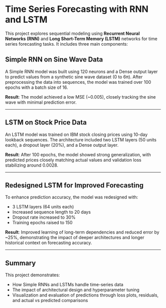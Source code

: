 # Time Series Forecasting with RNN and LSTM

This project explores sequential modeling using **Recurrent Neural Networks (RNN)** and **Long Short-Term Memory (LSTM)** networks for time series forecasting tasks. It includes three main components:

## Simple RNN on Sine Wave Data

A Simple RNN model was built using 120 neurons and a Dense output layer to predict values from a synthetic sine wave dataset (0 to 6π). After preprocessing the data into sequences, the model was trained over 100 epochs with a batch size of 16.

**Result**: The model achieved a low MSE (~0.005), closely tracking the sine wave with minimal prediction error.

---

##  LSTM on Stock Price Data

An LSTM model was trained on IBM stock closing prices using 10-day lookback sequences. The architecture included two LSTM layers (50 units each), a dropout layer (20%), and a Dense output layer.

**Result**: After 100 epochs, the model showed strong generalization, with predicted prices closely matching actual values and validation loss stabilizing around 0.0028.

---

##  Redesigned LSTM for Improved Forecasting

To enhance prediction accuracy, the model was redesigned with:
- 3 LSTM layers (64 units each)
- Increased sequence length to 20 days
- Dropout rate increased to 30%
- Training epochs raised to 150

**Result**: Improved learning of long-term dependencies and reduced error by ~25%, demonstrating the impact of deeper architectures and longer historical context on forecasting accuracy.

---

## Summary

This project demonstrates:
- How Simple RNNs and LSTMs handle time-series data
- The impact of architectural design and hyperparameter tuning
- Visualization and evaluation of predictions through loss plots, residuals, and actual vs predicted comparisons
